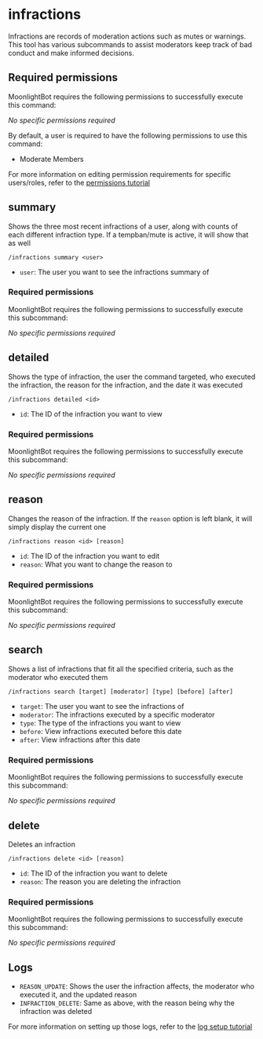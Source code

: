 # infractions

Infractions are records of moderation actions such as mutes or warnings. This tool has various subcommands to assist moderators keep track of bad conduct and make informed decisions.

## Required permissions

MoonlightBot requires the following permissions to successfully execute this command:

*No specific permissions required*

By default, a user is required to have the following permissions to use this command:

* Moderate Members

For more information on editing permission requirements for specific users/roles, refer to the [permissions tutorial](/start-up/permission-tutorial.md)

## summary

Shows the three most recent infractions of a user, along with counts of each different infraction type. If a tempban/mute is active, it will show that as well

```text
/infractions summary <user>
```

* `user`: The user you want to see the infractions summary of

### Required permissions

MoonlightBot requires the following permissions to successfully execute this subcommand:

*No specific permissions required*

## detailed

Shows the type of infraction, the user the command targeted, who executed the infraction, the reason for the infraction, and the date it was executed

```text
/infractions detailed <id>
```

* `id`: The ID of the infraction you want to view

### Required permissions

MoonlightBot requires the following permissions to successfully execute this subcommand:

*No specific permissions required*

## reason

Changes the reason of the infraction. If the `reason` option is left blank, it will simply display the current one

```text
/infractions reason <id> [reason]
```

* `id`: The ID of the infraction you want to edit
* `reason`: What you want to change the reason to

### Required permissions

MoonlightBot requires the following permissions to successfully execute this subcommand:

*No specific permissions required*

## search

Shows a list of infractions that fit all the specified criteria, such as the moderator who executed them

```text
/infractions search [target] [moderator] [type] [before] [after]
```

* `target`: The user you want to see the infractions of
* `moderator`: The infractions executed by a specific moderator
* `type`: The type of the infractions you want to view
* `before`: View infractions executed before this date
* `after`: View infractions after this date

### Required permissions

MoonlightBot requires the following permissions to successfully execute this subcommand:

*No specific permissions required*

## delete

Deletes an infraction

```text
/infractions delete <id> [reason]
```

* `id`: The ID of the infraction you want to delete
* `reason`: The reason you are deleting the infraction

### Required permissions

MoonlightBot requires the following permissions to successfully execute this subcommand:

*No specific permissions required*

## Logs

* `REASON_UPDATE`: Shows the user the infraction affects, the moderator who executed it, and the updated reason
* `INFRACTION_DELETE`: Same as above, with the reason being why the infraction was deleted

For more information on setting up those logs, refer to the [log setup tutorial](<linkToLogTutorial>)
